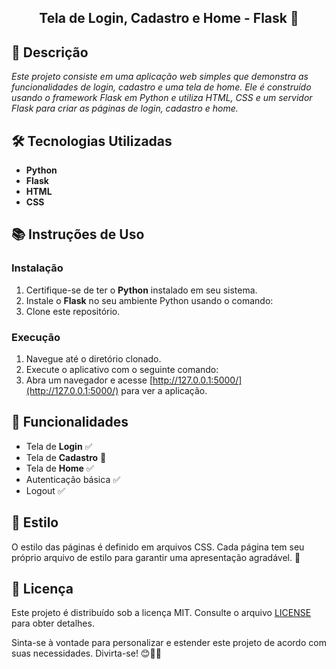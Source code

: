 <h2 align="center"> Tela de Login, Cadastro e Home - Flask 🚀 </h2>

## 📄 Descrição

<em>Este projeto consiste em uma aplicação web simples que demonstra as funcionalidades de login, cadastro e uma tela de home. Ele é construído usando o framework Flask em Python e utiliza HTML, CSS e um servidor Flask para criar as páginas de login, cadastro e home.</em>

## 🛠️ Tecnologias Utilizadas

- **Python**
- **Flask**
- **HTML**
- **CSS**

## 📚 Instruções de Uso

### Instalação

1. Certifique-se de ter o **Python** instalado em seu sistema.
2. Instale o **Flask** no seu ambiente Python usando o comando:
3. Clone este repositório.

### Execução

1. Navegue até o diretório clonado.
2. Execute o aplicativo com o seguinte comando:
3. Abra um navegador e acesse [http://127.0.0.1:5000/](http://127.0.0.1:5000/) para ver a aplicação.

## 🚀 Funcionalidades

- Tela de **Login** ✅
- Tela de **Cadastro** 🚫
- Tela de **Home** ✅
- Autenticação básica ✅
- Logout ✅

## 🎨 Estilo

O estilo das páginas é definido em arquivos CSS. Cada página tem seu próprio arquivo de estilo para garantir uma apresentação agradável. 👗

## 📜 Licença

Este projeto é distribuído sob a licença MIT. Consulte o arquivo [LICENSE](LICENSE) para obter detalhes.

Sinta-se à vontade para personalizar e estender este projeto de acordo com suas necessidades. Divirta-se! 😊🚀🔐


